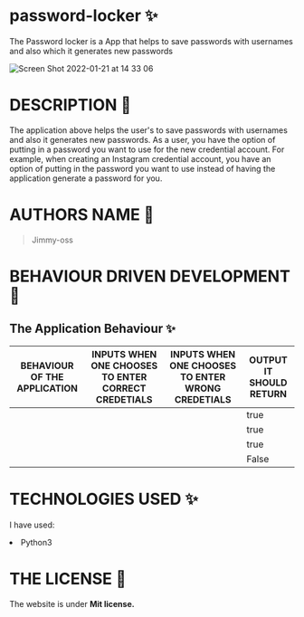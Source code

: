 # password-locker &#10024;
The Password locker is a App that helps to save passwords with usernames and also which it generates new passwords 

![Screen Shot 2022-01-21 at 14 33 06](https://user-images.githubusercontent.com/62022158/150523245-cd490393-e0b0-4909-af8a-56e88d7150b3.png)


# DESCRIPTION &#127800;

The application above helps the user's to save passwords with usernames and also it generates new passwords.
As a user, you have the option of putting in a password you want to use for the new credential account. 
For example, when creating an Instagram credential account, you have an option of putting in the password
you want to use instead of having the application generate a password for you.

# AUTHORS NAME &#129409;

> Jimmy-oss

# BEHAVIOUR DRIVEN DEVELOPMENT &#127800;

<h2>The Application Behaviour &#10024;</h2>
      <p w3-class="large">
        </div>
 <div class="responsive card-4">   
     <table class="table stripped bordered">
       <thread>
          <tr class="theme">
  <th>BEHAVIOUR OF THE APPLICATION</th>
  <th>INPUTS WHEN ONE CHOOSES TO ENTER CORRECT CREDETIALS</th> 
  <th>INPUTS WHEN ONE CHOOSES TO ENTER WRONG CREDETIALS</th>
 <th>OUTPUT IT SHOULD RETURN</th>
       </tr>
        </thread>
             <thead>
                  <tbody>
                        <tr>
                 <td></td>
                <td></td>
                <td></td>
                <td>true</td>
                  </tr>
               <tr>
           <td></td>
           <td></td>
           <td></td>
            <td>true</td>
               </tr>
            <tr>
   <td></td>
            <td></td>
             <td></td>
             <td>true</td>
               </tr>
            <tr>
   <td> </td>
   <td></td>
   <td> </td>
          <td> False</td>
              </tr>
                 </tbody>
                        </thead>
                              </table>
  
  # TECHNOLOGIES USED &#10024;
   I have used: 
         <li>Python3</li>
         
 # THE LICENSE &#127800;
The website is under <b>Mit license.</b>
